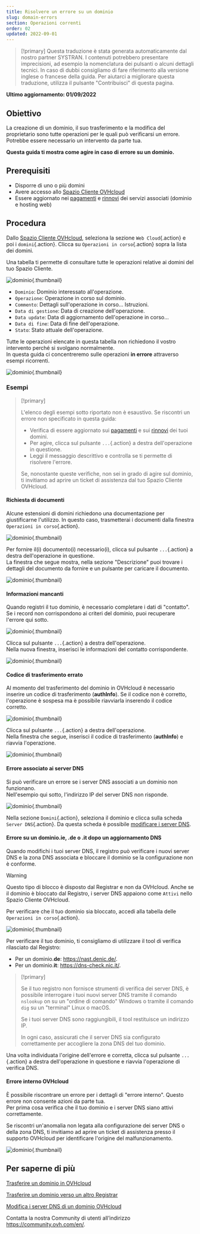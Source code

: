 ```yaml
---
title: Risolvere un errore su un dominio
slug: domain-errors
section: Operazioni correnti
order: 02
updated: 2022-09-01
---
```


> [!primary]
> Questa traduzione è stata generata automaticamente dal nostro partner SYSTRAN. I contenuti potrebbero presentare imprecisioni, ad esempio la nomenclatura dei pulsanti o alcuni dettagli tecnici. In caso di dubbi consigliamo di fare riferimento alla versione inglese o francese della guida. Per aiutarci a migliorare questa traduzione, utilizza il pulsante "Contribuisci" di questa pagina.
>

**Ultimo aggiornamento: 01/09/2022**

## Obiettivo

La creazione di un dominio, il suo trasferimento e la modifica del proprietario sono tutte operazioni per le quali può verificarsi un errore. Potrebbe essere necessario un intervento da parte tua.

**Questa guida ti mostra come agire in caso di errore su un dominio.**

## Prerequisiti

- Disporre di uno o più domini
- Avere accesso allo [Spazio Cliente OVHcloud](https://www.ovh.com/auth/?action=gotomanager&from=https://www.ovh.it/&ovhSubsidiary=it)
- Essere aggiornato nei [pagamenti](https://docs.ovh.com/it/billing/gestire-fatture-ovhcloud/#pay-bills) e [rinnovi](https://docs.ovh.com/it/billing/imposta_il_rinnovo_automatico_dei_tuoi_servizi_ovh/#renewal-management) dei servizi associati (dominio e hosting web)

## Procedura

Dallo [Spazio Cliente OVHcloud](https://www.ovh.com/auth/?action=gotomanager&from=https://www.ovh.it/&ovhSubsidiary=it), seleziona la sezione `Web Cloud`{.action} e poi i `domini`{.action}. Clicca su `Operazioni in corso`{.action} sopra la lista dei domini.

Una tabella ti permette di consultare tutte le operazioni relative ai domini del tuo Spazio Cliente.

![dominio](images/domain-error-table01.png){.thumbnail}

- `Dominio`: Dominio interessato all'operazione.
- `Operazione`:  Operazione in corso sul dominio.
- `Commento`: Dettagli sull'operazione in corso... Istruzioni.
- `Data di gestione`: Data di creazione dell'operazione.
- `Data update`:  Data di aggiornamento dell'operazione in corso...
- `Data di fine`: Data di fine dell'operazione.
- `Stato`: Stato attuale dell'operazione.

Tutte le operazioni elencate in questa tabella non richiedono il vostro intervento perché si svolgano normalmente.<br>
In questa guida ci concentreremo sulle operazioni **in errore** attraverso esempi ricorrenti.

![dominio](images/domain-error-table02.png){.thumbnail}

### Esempi

> [!primary]
>
> L'elenco degli esempi sotto riportato non è esaustivo. Se riscontri un errore non specificato in questa guida:
>
> - Verifica di essere aggiornato sui [pagamenti](https://docs.ovh.com/it/billing/gestire-fatture-ovhcloud/#pay-bills) e sui [rinnovi](https://docs.ovh.com/it/billing/imposta_il_rinnovo_automatico_dei_tuoi_servizi_ovh/#renewal-management) dei tuoi domini.
> - Per agire, clicca sul pulsante `...`{.action} a destra dell'operazione in questione.
> - Leggi il messaggio descrittivo e controlla se ti permette di risolvere l'errore.
>
> Se, nonostante queste verifiche, non sei in grado di agire sul dominio, ti invitiamo ad aprire un ticket di assistenza dal tuo Spazio Cliente OVHcloud.
>

#### Richiesta di documenti

Alcune estensioni di domini richiedono una documentazione per giustificarne l'utilizzo. In questo caso, trasmetterai i documenti dalla finestra `Operazioni in corso`{.action}.

![dominio](images/domain-error01.png){.thumbnail}

Per fornire il(i) documento(i) necessario(i), clicca sul pulsante `...`{.action} a destra dell'operazione in questione.<br>
La finestra che segue mostra, nella sezione "Descrizione" puoi trovare i dettagli del documento da fornire e un pulsante per caricare il documento.

![dominio](images/domain-error02.png){.thumbnail}

#### Informazioni mancanti

Quando registri il tuo dominio, è necessario completare i dati di "contatto". Se i record non corrispondono ai criteri del dominio, puoi recuperare l'errore qui sotto.

![dominio](images/domain-error03.png){.thumbnail}

Clicca sul pulsante `...`{.action} a destra dell'operazione.<br>
Nella nuova finestra, inserisci le informazioni del contatto corrispondente.

![dominio](images/domain-error04.png){.thumbnail}

#### Codice di trasferimento errato 

Al momento del trasferimento del dominio in OVHcloud è necessario inserire un codice di trasferimento (**authInfo**). Se il codice non è corretto, l'operazione è sospesa ma è possibile riavviarla inserendo il codice corretto.

![dominio](images/domain-error05.png){.thumbnail}

Clicca sul pulsante `...`{.action} a destra dell'operazione.<br>
Nella finestra che segue, inserisci il codice di trasferimento (**authInfo**) e riavvia l'operazione.

![dominio](images/domain-error06.png){.thumbnail}

#### Errore associato ai server DNS

Si può verificare un errore se i server DNS associati a un dominio non funzionano.<br>
Nell'esempio qui sotto, l'indirizzo IP del server DNS non risponde.

![dominio](images/domain-error07.png){.thumbnail}

Nella sezione `Domini`{.action}, seleziona il dominio e clicca sulla scheda `Server DNS`{.action}. Da questa scheda è possibile [modificare i server DNS](https://docs.ovh.com/it/domains/web_hosting_gestisci_il_tuo_server_dns/). 

#### Errore su un dominio.**ie**, **.de** o **.it** dopo un aggiornamento DNS

Quando modifichi i tuoi server DNS, il registro può verificare i nuovi server DNS e la zona DNS associata e bloccare il dominio se la configurazione non è conforme.

> [!warning]
>
> Questo tipo di blocco è disposto dal Registrar e non da OVHcloud. Anche se il dominio è bloccato dal Registro, i server DNS appaiono come `Attivi` nello Spazio Cliente OVHcloud.

Per verificare che il tuo dominio sia bloccato, accedi alla tabella delle `Operazioni in corso`{.action}.

![dominio](images/domain-error08.png){.thumbnail}

Per verificare il tuo dominio, ti consigliamo di utilizzare il tool di verifica rilasciato dal Registro:

- Per un dominio.**de**: <https://nast.denic.de/>.
- Per un dominio.**it**: <https://dns-check.nic.it/>.

> [!primary]
>
> Se il tuo registro non fornisce strumenti di verifica dei server DNS, è possibile interrogare i tuoi nuovi server DNS tramite il comando `nslookup` on su un "ordine di comando" Windows o tramite il comando `dig` su un "terminal" Linux o macOS. 
>
> Se i tuoi server DNS sono raggiungibili, il tool restituisce un indirizzo IP.
>
> In ogni caso, assicurati che il server DNS sia configurato correttamente per accogliere la zona DNS del tuo dominio.

Una volta individuata l'origine dell'errore e corretta, clicca sul pulsante `...`{.action} a destra dell'operazione in questione e riavvia l'operazione di verifica DNS.

#### Errore interno OVHcloud

È possibile riscontrare un errore per i dettagli di "errore interno". Questo errore non consente azioni da parte tua.<br>
Per prima cosa verifica che il tuo dominio e i server DNS siano attivi correttamente. 

Se riscontri un'anomalia non legata alla configurazione dei server DNS o della zona DNS, ti invitiamo ad aprire un ticket di assistenza presso il supporto OVHcloud per identificare l'origine del malfunzionamento.

![dominio](images/domain-error09.png){.thumbnail}

## Per saperne di più

[Trasferire un dominio in OVHcloud](https://docs.ovh.com/it/domains/trasferire-un-dominio-generico-in-ovh/)

[Trasferire un dominio verso un altro Registrar](https://docs.ovh.com/it/domains/trasferisci_in_uscita_un_dominio_generico_o_geografico/)

[Modifica i server DNS di un dominio OVHcloud](https://docs.ovh.com/it/domains/web_hosting_gestisci_il_tuo_server_dns/)
 
Contatta la nostra Community di utenti all’indirizzo <https://community.ovh.com/en/>.
